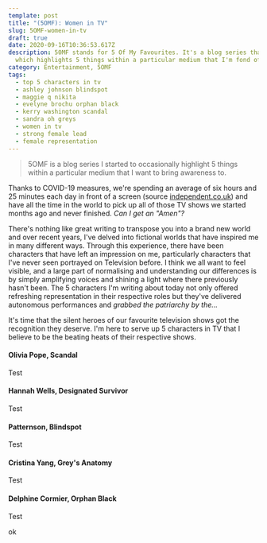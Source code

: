 ```yaml
---
template: post
title: "(5OMF): Women in TV"
slug: 5OMF-women-in-tv
draft: true
date: 2020-09-16T10:36:53.617Z
description: 50MF stands for 5 Of My Favourites. It's a blog series that I run
  which highlights 5 things within a particular medium that I'm fond of.
category: Entertainment, 5OMF
tags:
  - top 5 characters in tv
  - ashley johnson blindspot
  - maggie q nikita
  - evelyne brochu orphan black
  - kerry washington scandal
  - sandra oh greys
  - women in tv
  - strong female lead
  - female representation
---
```

> 5OMF is a blog series I started to occasionally highlight 5 things within a particular medium that I want to bring awareness to.

Thanks to COVID-19 measures, we're spending an average of six hours and 25 minutes each day in front of a screen (source [independent.co.uk](independent.co.uk)) and have all the time in the world to pick up all of those TV shows we started months ago and never finished. *Can I get an "Amen"?*

There's nothing like great writing to transpose you into a brand new world and over recent years, I've delved into fictional worlds that have inspired me in many different ways. Through this experience, there have been characters that have left an impression on me, particularly characters that I've never seen portrayed on Television before. I think we all want to feel visible, and a large part of normalising and understanding our differences is by simply amplifying voices and shining a light where there previously hasn't been. The 5 characters I'm writing about today not only offered refreshing representation in their respective roles but they've delivered autonomous performances and *grabbed the patriarchy by the...*

It's time that the silent heroes of our favourite television shows got the recognition they deserve. I'm here to serve up 5 characters in TV that I believe to be the beating heats of their respective shows.

#### Olivia Pope, Scandal

Test

#### Hannah Wells, Designated Survivor

Test

#### Patternson, Blindspot

Test

#### Cristina Yang, Grey's Anatomy

Test

#### Delphine Cormier, Orphan Black

Test

ok